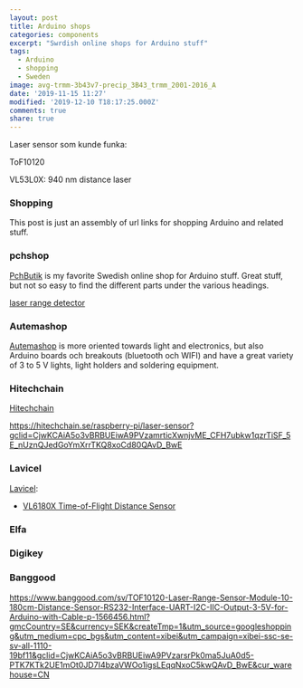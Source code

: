 ```yaml
---
layout: post
title: Arduino shops
categories: components
excerpt: "Swrdish online shops for Arduino stuff"
tags:
  - Arduino
  - shopping
  - Sweden
image: avg-trmm-3b43v7-precip_3B43_trmm_2001-2016_A
date: '2019-11-15 11:27'
modified: '2019-12-10 T18:17:25.000Z'
comments: true
share: true
---
```


Laser sensor som kunde funka:

ToF10120

VL53L0X: 940 nm distance laser

### Shopping

This post is just an assembly of url links for shopping Arduino and related stuff.

### pchshop

[PchButik](https://pchbutik.se) is my favorite Swedish online shop for Arduino stuff. Great stuff, but not so easy to find the different parts under the various headings.


[laser range detector](https://pchbutik.se/kommer-snart/1245-kommande-gy-530-vl53l0x-time-o-f-flight-tof-laser-ranging-sensor.html)

### Autemashop

[Autemashop](http://www.autemashop.com) is more oriented towards light and electronics, but also Arduino boards och breakouts (bluetooth och WIFI) and have a great variety of 3 to 5 V lights, light holders and soldering equipment.

### Hitechchain

[Hitechchain](https://hitechchain.se)

https://hitechchain.se/raspberry-pi/laser-sensor?gclid=CjwKCAiA5o3vBRBUEiwA9PVzamrticXwnjvME_CFH7ubkw1qzrTiSF_5E_nUznQJedGoYmXrrTKQ8xoCd80QAvD_BwE

### Lavicel

[Lavicel](https://www.lawicel-shop.se):

- [VL6180X Time-of-Flight Distance Sensor](https://www.lawicel-shop.se/vl6180x-time-of-flight-distance-sensor)

### Elfa

### Digikey

### Banggood

https://www.banggood.com/sv/TOF10120-Laser-Range-Sensor-Module-10-180cm-Distance-Sensor-RS232-Interface-UART-I2C-IIC-Output-3-5V-for-Arduino-with-Cable-p-1566456.html?gmcCountry=SE&currency=SEK&createTmp=1&utm_source=googleshopping&utm_medium=cpc_bgs&utm_content=xibei&utm_campaign=xibei-ssc-se-sv-all-1110-19bf11&gclid=CjwKCAiA5o3vBRBUEiwA9PVzarsrPk0ma5JuA0d5-PTK7KTk2UE1mOt0JD7I4bzaVWOo1igsLEqqNxoC5kwQAvD_BwE&cur_warehouse=CN
